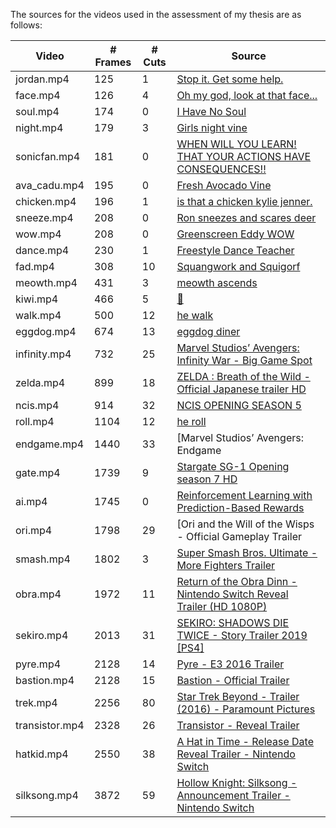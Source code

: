 The sources for the videos used in the assessment of my thesis are as follows:

| Video          | # Frames | # Cuts | Source                                                                                                                            |
| -------------- | -------- | ------ | --------------------------------------------------------------------------------------------------------------------------------- |
| jordan.mp4     | 125      | 1      | [Stop it. Get some help.](https://www.youtube.com/watch?v=9Deg7VrpHbM)                                                            |
| face.mp4       | 126      | 4      | [Oh my god, look at that face...](https://www.youtube.com/watch?v=_XVFm289U4c)                                                    |
| soul.mp4       | 174      | 0      | [I Have No Soul](https://www.youtube.com/watch?v=c38_1E_esPc)                                                                     |
| night.mp4      | 179      | 3      | [Girls night vine](https://www.youtube.com/watch?v=0qLjz7QMZwg)                                                                   |
| sonicfan.mp4   | 181      | 0      | [WHEN WILL YOU LEARN! THAT YOUR ACTIONS HAVE CONSEQUENCES!!](https://www.youtube.com/watch?v=iZlpsneDGBQ)                         |
| ava_cadu.mp4   | 195      | 0      | [Fresh Avocado Vine](https://www.youtube.com/watch?v=bE4C8a48o1E)                                                                 |
| chicken.mp4    | 196      | 1      | [is that a chicken kylie jenner.](https://www.youtube.com/watch?v=1QF-dejfExg)                                                    |
| sneeze.mp4     | 208      | 0      | [Ron sneezes and scares deer](https://www.youtube.com/watch?v=MUINFs1Sp94)                                                        |
| wow.mp4        | 208      | 0      | [Greenscreen Eddy WOW](https://www.youtube.com/watch?v=9xG5EXxFSiQ)                                                               |
| dance.mp4      | 230      | 1      | [Freestyle Dance Teacher](https://www.youtube.com/watch?v=ZkNMZlkrzaU)                                                            |
| fad.mp4        | 308      | 10     | [Squangwork and Squigorf](https://www.youtube.com/watch?v=eotLQbeyGx4)                                                            |
| meowth.mp4     | 431      | 3      | [meowth ascends](https://www.youtube.com/watch?v=tAZMDz2Y7Nk)                                                                     |
| kiwi.mp4       | 466      | 5      | [🥝](https://www.youtube.com/watch?v=j1B_ScRYU4I)                                                                                 |
| walk.mp4       | 500      | 12     | [he walk](https://www.youtube.com/watch?v=xa1Zn6XrDlM)                                                                            |
| eggdog.mp4     | 674      | 13     | [eggdog diner](https://www.youtube.com/watch?v=l0Nc0-dFwAI)                                                                       |
| infinity.mp4   | 732      | 25     | [Marvel Studios’ Avengers: Infinity War - Big Game Spot](https://www.youtube.com/watch?v=pVxOVlm_lE8)                             |
| zelda.mp4      | 899      | 18     | [ZELDA : Breath of the Wild - Official Japanese trailer HD](https://www.youtube.com/watch?v=HyAWu86POpg)                          |
| ncis.mp4       | 914      | 32     | [NCIS OPENING SEASON 5](https://www.youtube.com/watch?v=tBqC9QJO58k)                                                              |
| roll.mp4       | 1104     | 12     | [he roll](https://www.youtube.com/watch?v=gGn6ahUYkmY)                                                                            |
| endgame.mp4    | 1440     | 33     | [Marvel Studios’ Avengers: Endgame | Special Look](https://www.youtube.com/watch?v=KCSNFZKbhZE)                                   |
| gate.mp4       | 1739     | 9      | [Stargate SG-1 Opening season 7 HD](https://www.youtube.com/watch?v=5qfQHEj_f4Y)                                                  |
| ai.mp4         | 1745     | 0      | [Reinforcement Learning with Prediction-Based Rewards](https://www.youtube.com/watch?v=40VZeFppDEM)                               |
| ori.mp4        | 1798     | 29     | [Ori and the Will of the Wisps - Official Gameplay Trailer | The Game Awards 2019](https://www.youtube.com/watch?v=miJmKpzbls4)   |
| smash.mp4      | 1802     | 3      | [Super Smash Bros. Ultimate - More Fighters Trailer](https://www.youtube.com/watch?v=cjdfqXIM-Ko)                                 |
| obra.mp4       | 1972     | 11     | [Return of the Obra Dinn - Nintendo Switch Reveal Trailer (HD 1080P)](https://www.youtube.com/watch?v=uzB-_Y-PAa8)                |
| sekiro.mp4     | 2013     | 31     | [SEKIRO: SHADOWS DIE TWICE - Story Trailer 2019 [PS4]](https://www.youtube.com/watch?v=ejsPm03-cN4)                               |
| pyre.mp4       | 2128     | 14     | [Pyre - E3 2016 Trailer](https://www.youtube.com/watch?v=nQS-aimTcDI)                                                             |
| bastion.mp4    | 2128     | 15     | [Bastion - Official Trailer](https://www.youtube.com/watch?v=mX48y24t9iU)                                                         |
| trek.mp4       | 2256     | 80     | [Star Trek Beyond - Trailer (2016) - Paramount Pictures](https://www.youtube.com/watch?v=XRVD32rnzOw)                             |
| transistor.mp4 | 2328     | 26     | [Transistor - Reveal Trailer](https://www.youtube.com/watch?v=GTik6sYT_BE)                                                        |
| hatkid.mp4     | 2550     | 38     | [A Hat in Time - Release Date Reveal Trailer - Nintendo Switch](https://www.youtube.com/watch?v=HNKoGd0WjVA)                      |
| silksong.mp4   | 3872     | 59     | [Hollow Knight: Silksong - Announcement Trailer - Nintendo Switch](https://www.youtube.com/watch?v=yQxwbZsL14Y)                   |
